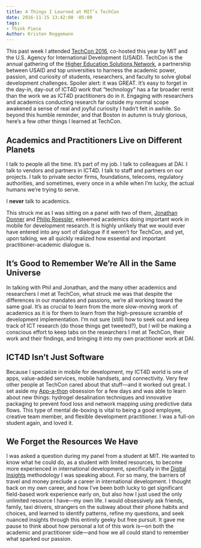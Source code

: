 ```yaml
---
title: 4 Things I Learned at MIT’s TechCon
date: 2016-11-15 13:42:00 -05:00
tags:
- Think Piece
Author: Kristen Roggemann
---
```


This past week I attended [TechCon 2016](http://www.hesntechcon.com/), co-hosted this year by MIT and the U.S. Agency for International Development (USAID). TechCon is the annual gathering of the [Higher Education Solutions Network](https://www.usaid.gov/hesn), a partnership between USAID and top universities to harness the academic power, passion, and curiosity of students, researchers, and faculty to solve global development challenges. Spoiler alert: it was GREAT. It’s easy to forget in the day-in, day-out of ICT4D work that “technology” has a far broader remit than the work we as ICT4D practitioners do in it. Engaging with researchers and academics conducting research far outside my normal scope awakened a sense of real and joyful curiosity I hadn’t felt in awhile. So beyond this humble reminder, and that Boston in autumn is truly glorious, here’s a few other things I learned at TechCon.

## Academics and Practitioners Live on Different Planets

I talk to people all the time. It’s part of my job. I talk to colleagues at DAI. I talk to vendors and partners in ICT4D. I talk to staff and partners on our projects. I talk to private sector firms, foundations, telecoms, regulatory authorities, and sometimes, every once in a while when I’m lucky, the actual humans we’re trying to serve.

I **never** talk to academics.

This struck me as I was sitting on a panel with two of them, [Jonathan Donner](http://cariboudigital.net/dvteam/jonathan-donner/) and [Philip Roessler](https://philiproessler.net/), esteemed academics doing important work in mobile for development research. It is highly unlikely that we would ever have entered into any sort of dialogue if it weren’t for TechCon, and yet, upon talking, we all quickly realized how essential and important practitioner-academic dialogue is.

## It’s Good to Remember We’re All in the Same Universe

In talking with Phil and Jonathan, and the many other academics and researchers I met at TechCon, what struck me was that despite the differences in our mandates and passions, we’re all working toward the same goal. It’s as crucial to learn from the more slow-moving work of academics as it is for them to learn from the high-pressure scramble of development implementation. I’m not sure (still) how to seek out and keep track of ICT research (do those things get tweeted?), but I will be making a conscious effort to keep tabs on the researchers I met at TechCon, their work and their findings, and bringing it into my own practitioner work at DAI.

## ICT4D Isn’t Just Software

Because I specialize in mobile for development, my ICT4D world is one of apps, value-added services, mobile handsets, and connectivity. Very few other people at TechCon cared about that stuff—and it worked out great. I set aside my [App-a-thon](https://dai-global-digital.com/tags/?tag=appathon-2016) obsession for a few days and was able to learn about new things: hydrogel desalination techniques and innovative packaging to prevent food loss and network mapping using predictive data flows. This type of mental de-boxing is vital to being a good employee, creative team member, and flexible development practitioner. I was a full-on student again, and loved it.

## We Forget the Resources We Have

I was asked a question during my panel from a student at MIT. He wanted to know what he could do, as a student with limited resources, to become more experienced in international development, specifically in the [Digital Insights](https://dai-global-digital.com/tags/?tag=digital-insights) methodology I was speaking about. For so many, the barriers of travel and money preclude a career in international development. I thought back on my own career, and how I’ve been both lucky to get significant field-based work experience early on, but also how I just used the only unlimited resource I have—my own life. I would obsessively ask friends, family, taxi drivers, strangers on the subway about their phone habits and choices, and learned to identify patterns, refine my questions, and seek nuanced insights through this entirely geeky but free pursuit. It gave me pause to think about how personal a lot of this work is—on both the academic and practitioner side—and how we all could stand to remember what sparked our passion.